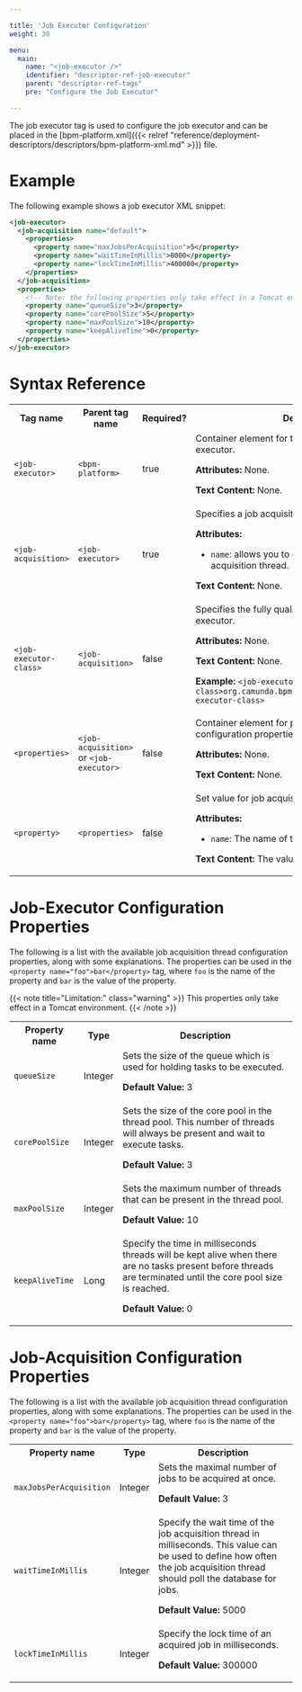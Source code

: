 ```yaml
---

title: 'Job Executor Configuration'
weight: 30

menu:
  main:
    name: "<job-executor />"
    identifier: "descriptor-ref-job-executor"
    parent: "descriptor-ref-tags"
    pre: "Configure the Job Executor"

---
```


The job executor tag is used to configure the job executor and can be placed in the [bpm-platform.xml]({{< relref "reference/deployment-descriptors/descriptors/bpm-platform-xml.md" >}}) file.


# Example

The following example shows a job executor XML snippet:

```xml
<job-executor>
  <job-acquisition name="default">
    <properties>
      <property name="maxJobsPerAcquisition">5</property>
      <property name="waitTimeInMillis">8000</property>
      <property name="lockTimeInMillis">400000</property>
    </properties>
  </job-acquisition>
  <properties>
    <!-- Note: the following properties only take effect in a Tomcat environment -->
    <property name="queueSize">3</property>
    <property name="corePoolSize">5</property>
    <property name="maxPoolSize">10</property>
    <property name="keepAliveTime">0</property>
  </properties>
</job-executor>
```


# Syntax Reference

<table class="table table-striped">
  <tr>
    <th>Tag name </th>
    <th>Parent tag name</th>
    <th>Required?</th>
    <th>Description</th>
  </tr>
  <tr>
    <td><code>&lt;job-executor&gt;</code></td>
    <td><code>&lt;bpm-platform&gt;</code></td>
    <td>true</td>
    <td>
        Container element for the configuration of a job executor.
      <p>
        <strong>Attributes:</strong>
        None.
      </p>
      <p>
        <strong>Text Content:</strong>
        None.
      </p>
    </td>
  </tr>
  <tr>
    <td><code>&lt;job-acquisition&gt;</code></td>
    <td><code>&lt;job-executor&gt;</code></td>
    <td>true</td>
    <td>
        Specifies a job acquisition thread.
      <p>
        <strong>Attributes:</strong>
        <ul>
          <li><code>name</code>: allows you to define the name of the job acquisition thread.</li>
        </ul>
      </p>
      <p>
        <strong>Text Content:</strong>
        None.
      </p>
    </td>
  </tr>
  <tr>
    <td><code>&lt;job-executor-class&gt;</code></td>
    <td><code>&lt;job-acquisition&gt;</code></td>
    <td>false</td>
    <td>
        Specifies the fully qualified classname of the job executor.
      <p>
        <strong>Attributes:</strong>
        None.
      </p>
      <p>
        <strong>Text Content:</strong>
        None.
      </p>
      <p>
        <strong>Example:</strong>
        <code>&lt;job-executor-class&gt;org.camunda.bpm.example.MyJobExecutor&lt;/job-executor-class&gt;</code>
      </p>
    </td>
  </tr>
  <tr>
    <td><code>&lt;properties&gt;</code></td>
    <td><code>&lt;job-acquisition&gt;</code> or <code>&lt;job-executor&gt;</code></td>
    <td>false</td>
    <td>
        Container element for providing a set of thread configuration properties.
      <p>
        <strong>Attributes:</strong>
        None.
      </p>
      <p>
        <strong>Text Content:</strong>
        None.
      </p>
    </td>
  </tr>
  <tr>
    <td><code>&lt;property&gt;</code></td>
    <td><code>&lt;properties&gt;</code></td>
    <td>false</td>
    <td>
        Set value for job acquisition configuration property.
      <p>
        <strong>Attributes:</strong>
        <ul>
          <li><code>name</code>: The name of the property.</li>
        </ul>
      </p>
      <p>
        <strong>Text Content:</strong>
        The value of the property to be set.
      </p>
    </td>
  </tr>
</table>


# Job-Executor Configuration Properties

The following is a list with the available job acquisition thread configuration properties, along with some explanations. The properties can be used in the `<property name="foo">bar</property>` tag, where `foo` is the name of the property and `bar` is the value of the property.

{{< note title="Limitation:" class="warning" >}}
This properties only take effect in a Tomcat environment.
{{< /note >}}

<table class="table table-striped">
  <tr>
    <th>Property name</th>
    <th>Type</th>
    <th>Description</th>
  </tr>
  <tr>
    <td><code>queueSize</code></td>
    <td>Integer</td>
    <td>
      Sets the size of the queue which is used for holding tasks to be executed.
      <p><strong>Default Value:</strong> 3</p>
    </td>
  </tr>
  <tr>
    <td><code>corePoolSize</code></td>
    <td>Integer</td>
    <td>
      Sets the size of the core pool in the thread pool. This number of threads will always be present and wait to execute tasks.
      <p><strong>Default Value:</strong> 3</p>
    </td>
  </tr>
  <tr>
    <td><code>maxPoolSize</code></td>
    <td>Integer</td>
    <td>
      Sets the maximum number of threads that can be present in the thread pool.
      <p><strong>Default Value:</strong> 10</p>
    </td>
  </tr>
  <tr>
    <td><code>keepAliveTime</code></td>
    <td>Long</td>
    <td>
      Specify the time in milliseconds threads will be kept alive when there are no tasks present before threads are terminated until the core pool size is reached.
      <p><strong>Default Value:</strong> 0</p>
    </td>
  </tr>
</table>


# Job-Acquisition Configuration Properties

The following is a list with the available job acquisition thread configuration properties, along with some explanations. The properties can be used in the `<property name="foo">bar</property>` tag, where `foo` is the name of the property and `bar` is the value of the property.

<table class="table table-striped">
  <tr>
    <th>Property name</th>
    <th>Type</th>
    <th>Description</th>
  </tr>
  <tr>
    <td><code>maxJobsPerAcquisition</code></td>
    <td>Integer</td>
    <td>
      Sets the maximal number of jobs to be acquired at once.
      <p><strong>Default Value:</strong> 3</p>
    </td>
  </tr>
  <tr>
    <td><code>waitTimeInMillis</code></td>
    <td>Integer</td>
    <td>
      Specify the wait time of the job acquisition thread in milliseconds. This value can be used to define how often the job acquisition thread should poll the database for jobs.
      <p><strong>Default Value:</strong> 5000</p>
    </td>
  </tr>
  <tr>
    <td><code>lockTimeInMillis</code></td>
    <td>Integer</td>
    <td>
      Specify the lock time of an acquired job in milliseconds.
      <p><strong>Default Value:</strong> 300000</p>
    </td>
  </tr>

</table>
